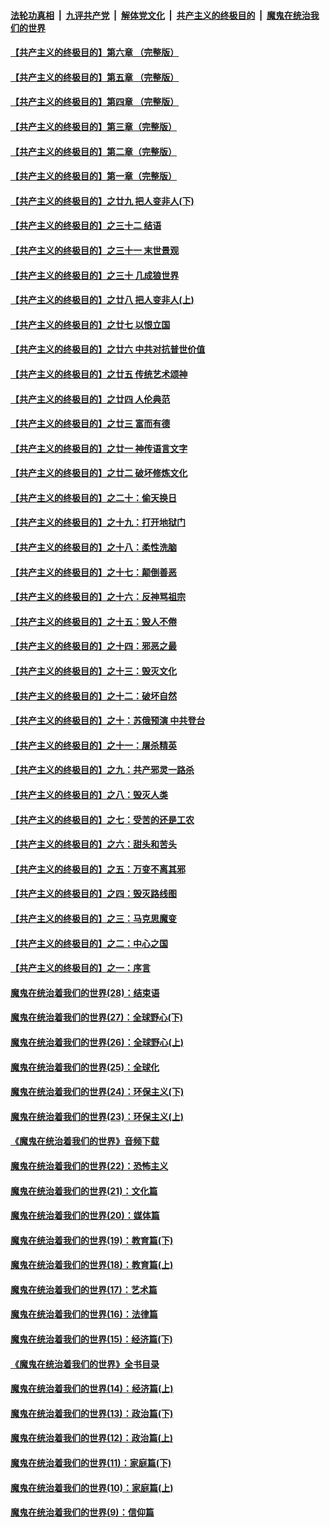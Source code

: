 

####  [法轮功真相](../../../../basic/blob/master/README.md?t=07010031) &nbsp;|&nbsp; [九评共产党](../../../../9ping.md/blob/master/README.md?t=07010031) &nbsp;|&nbsp; [解体党文化](../../../../jtdwh.md/blob/master/README.md?t=07010031)  &nbsp;|&nbsp; [共产主义的终极目的](../../../../gczydzjmd.md/blob/master/README.md?t=07010031) &nbsp;|&nbsp; [魔鬼在统治我们的世界](../../../../mgztzwmdsj.md/blob/master/README.md?t=07010031) 

#### [【共产主义的终极目的】第六章 （完整版）](../pages/nsc422/n11428913.md?t=07010031) 

#### [【共产主义的终极目的】第五章 （完整版）](../pages/nsc422/n11428912.md?t=07010031) 

#### [【共产主义的终极目的】第四章 （完整版）](../pages/nsc422/n11428907.md?t=07010031) 

#### [【共产主义的终极目的】第三章（完整版）](../pages/nsc422/n11428848.md?t=07010031) 

#### [【共产主义的终极目的】第二章（完整版）](../pages/nsc422/n11428831.md?t=07010031) 

#### [【共产主义的终极目的】第一章（完整版）](../pages/nsc422/n11417651.md?t=07010031) 

#### [【共产主义的终极目的】之廿九 把人变非人(下)](../pages/nsc422/n11344140.md?t=07010031) 

#### [【共产主义的终极目的】之三十二 结语](../pages/nsc422/n11360535.md?t=07010031) 

#### [【共产主义的终极目的】之三十一 末世景观](../pages/nsc422/n11351129.md?t=07010031) 

#### [【共产主义的终极目的】之三十 几成狼世界](../pages/nsc422/n11348280.md?t=07010031) 

#### [【共产主义的终极目的】之廿八 把人变非人(上)](../pages/nsc422/n11340492.md?t=07010031) 

#### [【共产主义的终极目的】之廿七 以恨立国](../pages/nsc422/n11336944.md?t=07010031) 

#### [【共产主义的终极目的】之廿六 中共对抗普世价值](../pages/nsc422/n11324785.md?t=07010031) 

#### [【共产主义的终极目的】之廿五 传统艺术颂神](../pages/nsc422/n11296396.md?t=07010031) 

#### [【共产主义的终极目的】之廿四 人伦典范](../pages/nsc422/n11296397.md?t=07010031) 

#### [【共产主义的终极目的】之廿三 富而有德](../pages/nsc422/n11283598.md?t=07010031) 

#### [【共产主义的终极目的】之廿一 神传语言文字](../pages/nsc422/n11263265.md?t=07010031) 

#### [【共产主义的终极目的】之廿二 破坏修炼文化](../pages/nsc422/n11245728.md?t=07010031) 

#### [【共产主义的终极目的】之二十：偷天换日](../pages/nsc422/n11238846.md?t=07010031) 

#### [【共产主义的终极目的】之十九：打开地狱门](../pages/nsc422/n11206376.md?t=07010031) 

#### [【共产主义的终极目的】之十八：柔性洗脑](../pages/nsc422/n11199994.md?t=07010031) 

#### [【共产主义的终极目的】之十七：颠倒善恶](../pages/nsc422/n11179782.md?t=07010031) 

#### [【共产主义的终极目的】之十六：反神骂祖宗](../pages/nsc422/n11166798.md?t=07010031) 

#### [【共产主义的终极目的】之十五：毁人不倦](../pages/nsc422/n11166792.md?t=07010031) 

#### [【共产主义的终极目的】之十四：邪恶之最](../pages/nsc422/n11150249.md?t=07010031) 

#### [【共产主义的终极目的】之十三：毁灭文化](../pages/nsc422/n11135227.md?t=07010031) 

#### [【共产主义的终极目的】之十二：破坏自然](../pages/nsc422/n11135214.md?t=07010031) 

#### [【共产主义的终极目的】之十：苏俄预演 中共登台](../pages/nsc422/n11118424.md?t=07010031) 

#### [【共产主义的终极目的】之十一：屠杀精英](../pages/nsc422/n11118442.md?t=07010031) 

#### [【共产主义的终极目的】之九：共产邪灵一路杀](../pages/nsc422/n11114139.md?t=07010031) 

#### [【共产主义的终极目的】之八：毁灭人类](../pages/nsc422/n11108503.md?t=07010031) 

#### [【共产主义的终极目的】之七：受苦的还是工农](../pages/nsc422/n11101809.md?t=07010031) 

#### [【共产主义的终极目的】之六：甜头和苦头](../pages/nsc422/n11096971.md?t=07010031) 

#### [【共产主义的终极目的】之五：万变不离其邪](../pages/nsc422/n11091285.md?t=07010031) 

#### [【共产主义的终极目的】之四：毁灭路线图](../pages/nsc422/n11086284.md?t=07010031) 

#### [【共产主义的终极目的】之三：马克思魔变](../pages/nsc422/n11061941.md?t=07010031) 

#### [【共产主义的终极目的】之二：中心之国](../pages/nsc422/n11047728.md?t=07010031) 

#### [【共产主义的终极目的】之一：序言](../pages/nsc422/n11086077.md?t=07010031) 

#### [魔鬼在统治着我们的世界(28)：结束语](../pages/nsc422/n10936246.md?t=07010031) 

#### [魔鬼在统治着我们的世界(27)：全球野心(下)](../pages/nsc422/n10928319.md?t=07010031) 

#### [魔鬼在统治着我们的世界(26)：全球野心(上)](../pages/nsc422/n10900318.md?t=07010031) 

#### [魔鬼在统治着我们的世界(25)：全球化](../pages/nsc422/n10788205.md?t=07010031) 

#### [魔鬼在统治着我们的世界(24)：环保主义(下)](../pages/nsc422/n10695307.md?t=07010031) 

#### [魔鬼在统治着我们的世界(23)：环保主义(上)](../pages/nsc422/n10688613.md?t=07010031) 

#### [《魔鬼在统治着我们的世界》音频下载](../pages/nsc422/n10635553.md?t=07010031) 

#### [魔鬼在统治着我们的世界(22)：恐怖主义](../pages/nsc422/n10614727.md?t=07010031) 

#### [魔鬼在统治着我们的世界(21)：文化篇](../pages/nsc422/n10597706.md?t=07010031) 

#### [魔鬼在统治着我们的世界(20)：媒体篇](../pages/nsc422/n10586579.md?t=07010031) 

#### [魔鬼在统治着我们的世界(19)：教育篇(下)](../pages/nsc422/n10564808.md?t=07010031) 

#### [魔鬼在统治着我们的世界(18)：教育篇(上)](../pages/nsc422/n10526970.md?t=07010031) 

#### [魔鬼在统治着我们的世界(17)：艺术篇](../pages/nsc422/n10499093.md?t=07010031) 

#### [魔鬼在统治着我们的世界(16)：法律篇](../pages/nsc422/n10485969.md?t=07010031) 

#### [魔鬼在统治着我们的世界(15)：经济篇(下)](../pages/nsc422/n10469975.md?t=07010031) 

#### [《魔鬼在统治着我们的世界》全书目录](../pages/nsc422/n10464261.md?t=07010031) 

#### [魔鬼在统治着我们的世界(14)：经济篇(上)](../pages/nsc422/n10457370.md?t=07010031) 

#### [魔鬼在统治着我们的世界(13)：政治篇(下)](../pages/nsc422/n10448270.md?t=07010031) 

#### [魔鬼在统治着我们的世界(12)：政治篇(上)](../pages/nsc422/n10444576.md?t=07010031) 

#### [魔鬼在统治着我们的世界(11)：家庭篇(下)](../pages/nsc422/n10440961.md?t=07010031) 

#### [魔鬼在统治着我们的世界(10)：家庭篇(上)](../pages/nsc422/n10435448.md?t=07010031) 

#### [魔鬼在统治着我们的世界(9)：信仰篇](../pages/nsc422/n10432159.md?t=07010031) 

